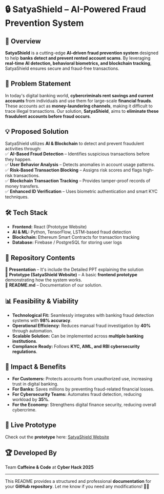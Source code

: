 # 🔒 SatyaShield – AI-Powered Fraud Prevention System

## 🚀 Overview  
**SatyaShield** is a cutting-edge **AI-driven fraud prevention system** designed to help **banks detect and prevent rented account scams**. By leveraging **real-time AI detection, behavioral biometrics, and blockchain tracking**, SatyaShield ensures secure and fraud-free transactions.  

## 🎯 Problem Statement  
In today's digital banking world, **cybercriminals rent savings and current accounts** from individuals and use them for large-scale **financial frauds**. These accounts act as **money-laundering channels**, making it difficult to trace illegal transactions. Our solution, **SatyaShield**, aims to **eliminate these fraudulent accounts before fraud occurs**.  

## 💡 Proposed Solution  
SatyaShield utilizes **AI & Blockchain** to detect and prevent fraudulent activities through:  
✅ **AI-Based Fraud Detection** – Identifies suspicious transactions before they happen.  
✅ **User Behavior Analysis** – Detects anomalies in account usage patterns.  
✅ **Risk-Based Transaction Blocking** – Assigns risk scores and flags high-risk transactions.  
✅ **Blockchain Transaction Tracking** – Provides tamper-proof records of money transfers.  
✅ **Enhanced ID Verification** – Uses biometric authentication and smart KYC techniques.  

## 🛠️ Tech Stack  
- **Frontend:** React (Prototype Website)  
- **AI & ML:** Python, TensorFlow, LSTM-based fraud detection  
- **Blockchain:** Ethereum Smart Contracts for transaction tracking  
- **Database:** Firebase / PostgreSQL for storing user logs  

## 📂 Repository Contents  
🔹 **Presentation** – It's include the Detailed PPT explaining the solution  
🔹 **Prototype (SatyaShield Website)** – A basic **frontend prototype** demonstrating how the system works.    
🔹 **README.md** – Documentation of our solution.  

## 📊 Feasibility & Viability  
- **Technological Fit:** Seamlessly integrates with banking fraud detection systems with **98% accuracy**.  
- **Operational Efficiency:** Reduces manual fraud investigation by **40%** through automation.  
- **Scalable Solution:** Can be implemented across **multiple banking institutions**.  
- **Compliance Ready:** Follows **KYC, AML, and RBI cybersecurity regulations**.  

## 🌟 Impact & Benefits  
- **For Customers:** Protects accounts from unauthorized use, increasing trust in digital banking.  
- **For Banks:** Saves millions by preventing fraud-related financial losses.  
- **For Cybersecurity Teams:** Automates fraud detection, reducing workload by **35%**.  
- **For the Economy:** Strengthens digital finance security, reducing overall cybercrime.  

## 🔗 Live Prototype  
Check out the **prototype** here: [SatyaShield Website](xyz.com)  

## 🏆 Developed By  
Team **Caffeine & Code** at **Cyber Hack 2025**  

---

This README provides a structured and professional **documentation** for your **GitHub repository**. Let me know if you need any modifications! 🚀🔥
